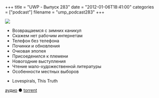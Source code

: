 +++
title = "UWP - Выпуск 283"
date = "2012-01-06T18:41:00"
categories = ["podcast"]
filename = "ump_podcast283"
+++

![](https://podcast.umputun.com/images/uwp/uwp283.jpg)




- Возвращаемся с зимних каникул
- Скажем нет рабочим интернетам
- Телефон без телефона
- Починки и обновления
- Очковая эпопея
- Присоеденился к племени
- Новогодние выступления
- Чтение мало-художественной литературы
- Особенности местных выборов

* Lovespirals, This Truth

[аудио](https://podcast.umputun.com/media/ump_podcast283.mp3) ● [torrent](http://archive.rucast.net/uwp/media/ump_podcast283.mp3.torrent)


<audio src="https://podcast.umputun.com/media/ump_podcast283.mp3" preload="none">